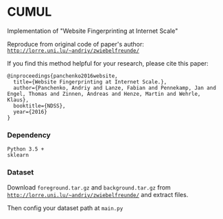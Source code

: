 # CUMUL

Implementation of "Website Fingerprinting at Internet Scale"

Reproduce from original code of paper's author: [`http://lorre.uni.lu/~andriy/zwiebelfreunde/`](http://lorre.uni.lu/~andriy/zwiebelfreunde/)

If you find this method helpful for your research, please cite this paper:

```
@inproceedings{panchenko2016website,
  title={Website Fingerprinting at Internet Scale.},
  author={Panchenko, Andriy and Lanze, Fabian and Pennekamp, Jan and Engel, Thomas and Zinnen, Andreas and Henze, Martin and Wehrle, Klaus},
  booktitle={NDSS},
  year={2016}
}
```

### Dependency

```
Python 3.5 +
sklearn
```

### Dataset

Download `foreground.tar.gz` and `background.tar.gz` from [`http://lorre.uni.lu/~andriy/zwiebelfreunde/`](http://lorre.uni.lu/~andriy/zwiebelfreunde/) and extract files.

Then config your dataset path at `main.py`
